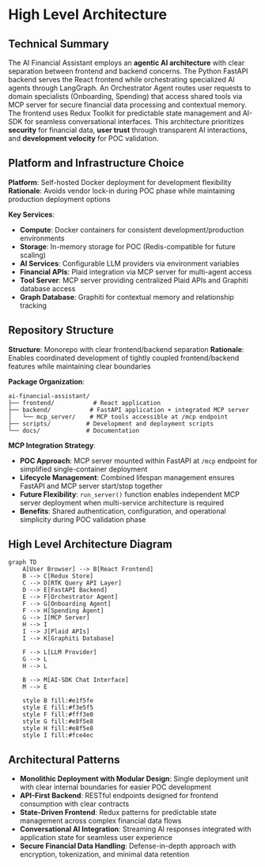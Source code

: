 # High Level Architecture

## Technical Summary

The AI Financial Assistant employs an **agentic AI architecture** with clear separation between frontend and backend concerns. The Python FastAPI backend serves the React frontend while orchestrating specialized AI agents through LangGraph. An Orchestrator Agent routes user requests to domain specialists (Onboarding, Spending) that access shared tools via MCP server for secure financial data processing and contextual memory. The frontend uses Redux Toolkit for predictable state management and AI-SDK for seamless conversational interfaces. This architecture prioritizes **security** for financial data, **user trust** through transparent AI interactions, and **development velocity** for POC validation.

## Platform and Infrastructure Choice

**Platform**: Self-hosted Docker deployment for development flexibility
**Rationale**: Avoids vendor lock-in during POC phase while maintaining production deployment options

**Key Services**:
- **Compute**: Docker containers for consistent development/production environments
- **Storage**: In-memory storage for POC (Redis-compatible for future scaling)
- **AI Services**: Configurable LLM providers via environment variables
- **Financial APIs**: Plaid integration via MCP server for multi-agent access
- **Tool Server**: MCP server providing centralized Plaid APIs and Graphiti database access
- **Graph Database**: Graphiti for contextual memory and relationship tracking

## Repository Structure

**Structure**: Monorepo with clear frontend/backend separation
**Rationale**: Enables coordinated development of tightly coupled frontend/backend features while maintaining clear boundaries

**Package Organization**:
```text
ai-financial-assistant/
├── frontend/           # React application
├── backend/           # FastAPI application + integrated MCP server
│   └── mcp_server/    # MCP tools accessible at /mcp endpoint
├── scripts/          # Development and deployment scripts
└── docs/             # Documentation
```

**MCP Integration Strategy**:
- **POC Approach**: MCP server mounted within FastAPI at `/mcp` endpoint for simplified single-container deployment
- **Lifecycle Management**: Combined lifespan management ensures FastAPI and MCP server start/stop together
- **Future Flexibility**: `run_server()` function enables independent MCP server deployment when multi-service architecture is required
- **Benefits**: Shared authentication, configuration, and operational simplicity during POC validation phase

## High Level Architecture Diagram

```mermaid
graph TD
    A[User Browser] --> B[React Frontend]
    B --> C[Redux Store]
    C --> D[RTK Query API Layer]
    D --> E[FastAPI Backend]
    E --> F[Orchestrator Agent]
    F --> G[Onboarding Agent]
    F --> H[Spending Agent]
    G --> I[MCP Server]
    H --> I
    I --> J[Plaid APIs]
    I --> K[Graphiti Database]
    
    F --> L[LLM Provider]
    G --> L
    H --> L
    
    B --> M[AI-SDK Chat Interface]
    M --> E
    
    style B fill:#e1f5fe
    style E fill:#f3e5f5
    style F fill:#fff3e0
    style G fill:#e8f5e8
    style H fill:#e8f5e8
    style I fill:#fce4ec
```

## Architectural Patterns

- **Monolithic Deployment with Modular Design**: Single deployment unit with clear internal boundaries for easier POC development
- **API-First Backend**: RESTful endpoints designed for frontend consumption with clear contracts
- **State-Driven Frontend**: Redux patterns for predictable state management across complex financial data flows
- **Conversational AI Integration**: Streaming AI responses integrated with application state for seamless user experience
- **Secure Financial Data Handling**: Defense-in-depth approach with encryption, tokenization, and minimal data retention
